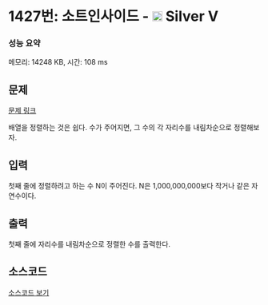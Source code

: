 # 1427번: 소트인사이드 - <img src="https://static.solved.ac/tier_small/6.svg" style="height:20px" /> Silver V

<!-- performance -->
### 성능 요약
메모리: 14248 KB, 시간: 108 ms
<!-- end -->

## 문제

[문제 링크](https://boj.kr/1427)

<p>배열을 정렬하는 것은 쉽다. 수가 주어지면, 그 수의 각 자리수를 내림차순으로 정렬해보자.</p>

## 입력

<p>첫째 줄에 정렬하려고 하는 수 N이 주어진다. N은 1,000,000,000보다 작거나 같은 자연수이다.</p>

## 출력

<p>첫째 줄에&nbsp;자리수를 내림차순으로 정렬한 수를 출력한다.</p>

## 소스코드

[소스코드 보기](Main.java)